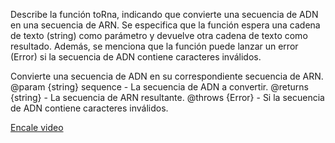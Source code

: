  Describe la función toRna, indicando que convierte una secuencia de ADN en una secuencia de ARN. Se especifica que la función espera una cadena de texto (string) como parámetro y devuelve otra cadena de texto como resultado. Además, se menciona que la función puede lanzar un error (Error) si la secuencia de ADN contiene caracteres inválidos.
 
Convierte una secuencia de ADN en su correspondiente secuencia de ARN.
@param {string} sequence - La secuencia de ADN a convertir.
 @returns {string} - La secuencia de ARN resultante.
 @throws {Error} - Si la secuencia de ADN contiene caracteres inválidos.

[Encale video](https://youtu.be/zd3MzZq12SQ)